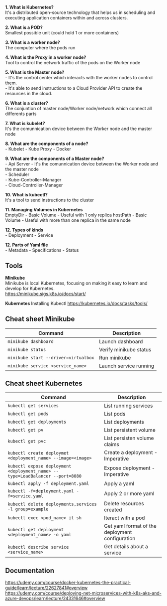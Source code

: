 **1. What is Kubernetes?**  
It's a distributed open-source technology that helps us in scheduling and executing application containers within and across clusters. 

**2. What is a POD?**  
Smallest possible unit (could hold 1 or more containers)

**3. What is a worker node?**  
The computer where the pods run

**4. What is the Proxy in a worker node?**  
Tool to control the network traffic of the pods on the Worker node

**5. What is the Master node?**  
    - It's the control center which interacts with the worker nodes to control them.  
    - It's able to send instructions to a Cloud Provider API to create the resources in the cloud.

**6. What is a cluster?**  
The conjuntion of master node/Worker node/network which connect all differents parts

**7. What is kubelet?**  
It's the comunnication device between the Worker node and the master node

**8. What are the components of a node?**  
    - Kubelet
    - Kube Proxy
    - Docker

**9. What are the components of a Master node?**  
    - Api Server - It's the comunnication device between the Worker node and the master node  
    - Scheduler  
    - Kube-Controller-Manager  
    - Cloud-Controller-Manager

**10. What is kubectl?**  
It's a tool to send instructions to the cluster

**11. Managing Volumes in Kubernetes**  
EmptyDir - Basic Volume - Useful with 1 only replica
hostPath - Basic Volume - Useful with more than one replica in the same node

**12. Types of kinds**  
    - Deployment
    - Service

**12. Parts of Yaml file**  
    - Metadata
    - Specifications
    - Status

## Tools ##
**Minikube**  
Minikube is local Kubernetes, focusing on making it easy to learn and develop for Kubernetes.  
https://minikube.sigs.k8s.io/docs/start/

**Kubernetes**
Installing Kubectl
https://kubernetes.io/docs/tasks/tools/

## Cheat sheet Minikube ##
| Command | Description |
| --- | --- |
| `minikube dashboard` | Launch dashboard |
| `minikube status` | Verify minikube status |
| `minikube start --driver=virtualbox` | Run minikube |
| `minikube service <service_name>` | Launch service running |

## Cheat sheet Kubernetes ##
| Command | Description |
| --- | --- |
| `kubectl get services`  | List running services |
| `kubectl get pods`  | List pods |
| `kubectl get deployments`  | List deployments |
| `kubectl get pv`  | List persistent volume |
| `kubectl get pvc`  | List persisten volume claims |
| `kubectl create deploymet <deployment_name> --image=<image>`  | Create a deployment -Imperative |
| `kubectl expose deployment <deployment_name> --type=LoadBalancer --port=8080`  | Expose deployment -Imperative |
| `kubectl apply -f deployment.yaml`  | Apply a yaml |
| `kubectl -f=deployment.yaml -f=service.yaml`  | Apply 2 or more yaml |
| `kubectl delete deployments,services -l group=example`  | Delete resources created |
| `kubectl exec <pod_name> it sh`  | Iteract with a pod |
| `kubectl get deployment <deployment_name> -o yaml`  | Get yaml format of the deployment configuration |
| `kubectl describe service <service_name>`  | Get details about a service |

## Documentation ## 
https://udemy.com/course/docker-kubernetes-the-practical-guide/learn/lecture/22627841#overview
https://udemy.com/course/deploying-net-microservices-with-k8s-aks-and-azure-devops/learn/lecture/24331646#overview